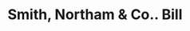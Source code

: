 ---
doi: 10.7916/D8V13GSC
date_other: '1894'
date_other_textual: '1894'
form: printed ephemera
genre:
- Invoices
name:
- Smith, Northam & Co.
object_in_context_url: https://biggert.cul.columbia.edu/items/view/ave_biggert_00075
subject_hierarchical_geographic:
- Hartford, Connecticut, United States
subject_name:
- Smith, Northam & Co.
title: Smith, Northam & Co.. Bill
sort_title: Smith, Northam & Co.. Bill
call_number: ave_biggert_00075
coordinates:
- 41.7625,-72.67416666666666
pid: ave_biggert_00075
identifiers: ave_biggert_00075
thumbnail: https://derivativo-2.library.columbia.edu/iiif/2/ldpd:342912/full/!256,256/0/native.jpg
permalink: /biggert/ave_biggert_00075/
layout: iiif-image-page
---